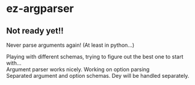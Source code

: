 # ez-argparser
## Not ready yet!!
Never parse arguments again! (At least in python...)<br>

Playing with different schemas, trying to figure out the best one to start with...<br>
Argument parser works nicely. Working on option parsing<br>
Separated argument and option schemas. Dey will be handled separately.<br><br>
